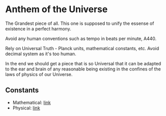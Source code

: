 # Anthem of the Universe

The Grandest piece of all. This one is supposed to unify the essense of existence in a perfect harmony.

Avoid any human conventions such as tempo in beats per minute, A440.

Rely on Universal Truth - Planck units, mathematical constants, etc. Avoid decimal system as it's too human.

In the end we should get a piece that is so Universal that it can be adapted to the ear and brain of any reasonable being existing in the confines of the laws of physics of our Universe.

## Constants

* Mathematical: [link](https://en.wikipedia.org/wiki/List_of_mathematical_constants)
* Physical: [link](https://en.wikipedia.org/wiki/List_of_physical_constants)
